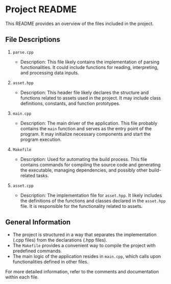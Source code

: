 # Project README

This README provides an overview of the files included in the project.

## File Descriptions

1. `parse.cpp`
   - Description: This file likely contains the implementation of parsing functionalities. It could include functions for reading, interpreting, and processing data inputs.

2. `asset.hpp`
   - Description: This header file likely declares the structure and functions related to assets used in the project. It may include class definitions, constants, and function prototypes.

3. `main.cpp`
   - Description: The main driver of the application. This file probably contains the `main` function and serves as the entry point of the program. It may initialize necessary components and start the program execution.

4. `Makefile`
   - Description: Used for automating the build process. This file contains commands for compiling the source code and generating the executable, managing dependencies, and possibly other build-related tasks.

5. `asset.cpp`
   - Description: The implementation file for `asset.hpp`. It likely includes the definitions of the functions and classes declared in the `asset.hpp` file. It is responsible for the functionality related to assets.

## General Information

- The project is structured in a way that separates the implementation (.cpp files) from the declarations (.hpp files). 
- The `Makefile` provides a convenient way to compile the project with predefined commands.
- The main logic of the application resides in `main.cpp`, which calls upon functionalities defined in other files.

For more detailed information, refer to the comments and documentation within each file.
